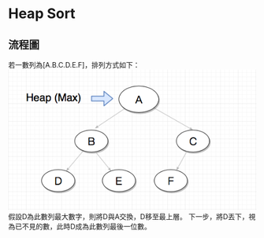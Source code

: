 # Heap Sort
## 流程圖
若一數列為[A.B.C.D.E.F]，排列方式如下：
![](/image/螢幕截圖%202019-11-03%2012.53.36.png)
假設D為此數列最大數字，則將D與A交換，D移至最上層。
下一步，將D丟下，視為已不見的數，此時D成為此數列最後一位數。
